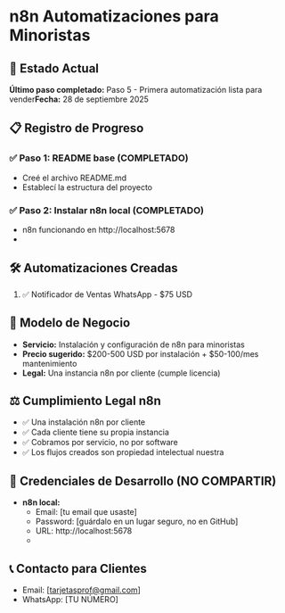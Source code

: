 # n8n Automatizaciones para Minoristas

## 🎯 Estado Actual
**Último paso completado:** Paso 5 - Primera automatización lista para vender**Fecha:** 28 de septiembre 2025

## 📋 Registro de Progreso

### ✅ Paso 1: README base (COMPLETADO)
- Creé el archivo README.md
- Establecí la estructura del proyecto

### ✅ Paso 2: Instalar n8n local (COMPLETADO)
- n8n funcionando en http://localhost:5678
- 
## 🛠️ Automatizaciones Creadas
1. ✅ Notificador de Ventas WhatsApp - $75 USD

   
## 💼 Modelo de Negocio
- **Servicio:** Instalación y configuración de n8n para minoristas
- **Precio sugerido:** $200-500 USD por instalación + $50-100/mes mantenimiento
- **Legal:** Una instancia n8n por cliente (cumple licencia)

## ⚖️ Cumplimiento Legal n8n
- ✅ Una instalación n8n por cliente
- ✅ Cada cliente tiene su propia instancia
- ✅ Cobramos por servicio, no por software
- ✅ Los flujos creados son propiedad intelectual nuestra

## 🔐 Credenciales de Desarrollo (NO COMPARTIR)
- **n8n local:** 
  - Email: [tu email que usaste]
  - Password: [guárdalo en un lugar seguro, no en GitHub]
  - URL: http://localhost:5678
  - 
## 📞 Contacto para Clientes
- Email: [tarjetasprof@gmail.com]
- WhatsApp: [TU NÚMERO]
